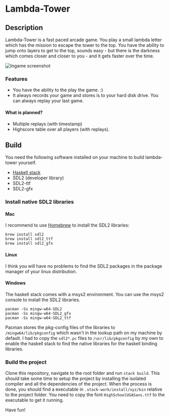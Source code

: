 # Lambda-Tower

## Description

Lambda-Tower is a fast paced arcade game. You play a small lambda letter which has the mission to escape the tower to the top. You have the ability to jump onto layers to get to the top, sounds easy - but there is the darkness which comes closer and closer to you - and it gets faster over the time.

![Ingame screenshot](https://github.com/morgenthum/lambda-tower/blob/master/screenshot.png "Ingame")

### Features

- You have the ability to the play the game. :)
- It always records your game and stores is to your hard disk drive. You can always replay your last game.

#### What is planned?

- Multiple replays (with timestamp)
- Highscore table over all players (with replays).

## Build

You need the following software installed on your machine to build lambda-tower yourself.
- [Haskell stack](https://docs.haskellstack.org/en/stable/README/)
- SDL2 (developer library)
- SDL2-ttf
- SDL2-gfx

### Install native SDL2 libraries

#### Mac 

I recommend to use [Homebrew](https://brew.sh/) to install the SDL2 libraries:
```
brew install sdl2
brew install sdl2_ttf
brew install sdl2_gfx
```

#### Linux

I think you will have no problems to find the SDL2 packages in the package manager of your linux distribution.

#### Windows

The haskell stack comes with a msys2 environment. You can use the msys2 console to install the SDL2 libraries.

```
pacman -Ss mingw-w64-SDL2
pacman -Ss mingw-w64-SDL2_gfx
pacman -Ss mingw-w64-SDL2_ttf
```

Pacman stores the pkg-config files of the libraries to `/mingw64/lib/pkgconfig` which wasn't in the lookup path on my machine by default. I had to copy the `sdl2*.pc` files to `/usr/lib/pkgconfig` by my own to enable the haskell stack to find the native libraries for the haskell binding libraries.

### Build the project

Clone this repository, navigate to the root folder and run `stack build`. This should take some time to setup the project by installing the isolated compiler and all the dependencies of the project. When the process is done, you should find a executable in `.stack-work/install/xyz/bin` relative to the project folder. You need to copy the font `HighSchoolUSASans.ttf` to the executable to get it running.

Have fun!
